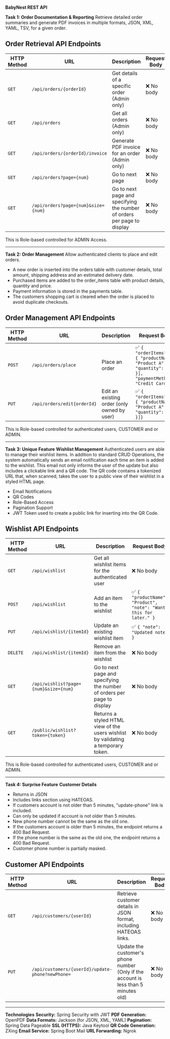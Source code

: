 **BabyNest REST API**

**Task 1: Order Documentation & Reporting**
Retrieve detailed order summaries and generate PDF invoices in multiple formats, JSON, XML, YAML, TSV, for a given order. 

## Order Retrieval API Endpoints
| HTTP Method | URL                      | Description                    | Request Body |
|------------|--------------------------|--------------------------------|---------------|
| `GET`      | `/api/orders/{orderId}`      | Get details of a specific order (Admin only)     | ❌ No body |
| `GET`      | `/api/orders`                | Get all orders (Admin only)                      | ❌ No body |
| `GET`      | `/api/orders/{orderId}/invoice` | Generate PDF invoice for an order (Admin only)   | ❌ No body |
| `GET`      | `/api/orders?page={num}`     | Go to next page   | ❌ No body |
| `GET`      | `/api/orders?page={num}&size={num}`     | Go to next page and specifying the number of orders per page to display   | ❌ No body |

This is Role-based controlled for ADMIN Access.

---

**Task 2: Order Management**
Allow authenticated clients to place and edit orders.
- A new order is inserted into the orders table with customer details, total amount, shipping address and an estimated delivery date.
- Purchased items are added to the order_items table with product details, quantity and price.
- Payment information is stored in the payments table.
- The customers shopping cart is cleared when the order is placed to avoid duplicate checkouts.


## Order Management API Endpoints
| HTTP Method | URL                      | Description                    | Request Body |
|------------|--------------------------|--------------------------------|---------------|
| `POST`     | `/api/orders/place`     | Place an order                 | ✅ `{ "orderItems": [ { "productName": "Product A", "quantity": 1 }], "paymentMethod": "Credit Card"}` |
| `PUT`      | `/api/orders/edit{orderId}` | Edit an existing order  (only owned by user)   | ✅ `{ "orderItems": [ { "productName": "Product A", "quantity": 1 }]}` |

This is Role-based controlled for authenticated users, CUSTOMER and or ADMIN.

---

**Task 3: Unique Feature**
**Wishlist Management**
Authenticated users are able to manage their wishlist items. In addition to standard CRUD Operations, the system automatically sends an email notification each time an item is added to the wishlist. This email not only informs the user of the update but also includes a clickable link and a QR code. The QR code contains a tokenized URL that, when scanned, takes the user to a public view of their wishlist in a  styled HTML page.
  
- Email Notifications
- QR Codes
- Role-Based Access
- Pagination Support
- JWT Token used to create a public link for inserting into the QR Code.

## Wishlist API Endpoints

| HTTP Method | URL                      | Description                                    | Request Body |
|------------|--------------------------|--------------------------------|---------------|
| `GET`      | `/api/wishlist`          | Get all wishlist items for the authenticated user | ❌ No body |
| `POST`     | `/api/wishlist`          | Add an item to the wishlist    | ✅ `{ "productName": "Product", "note": "Want this for later." }` |
| `PUT`      | `/api/wishlist/{itemId}` | Update an existing wishlist item | ✅ `{ "note": "Updated note" }` |
| `DELETE`   | `/api/wishlist/{itemId}` | Remove an item from the wishlist | ❌ No body |
| `GET`      | `/api/wishlist?page={num}&size={num}`     | Go to next page and specifying the number of orders per page to display   | ❌ No body |
| `GET`      | `/public/wishlist?token={token}`     | Returns a styled HTML view of the users wishlist by validating a temporary token.   | ❌ No body |

This is Role-based controlled for authenticated users, CUSTOMER and or ADMIN.

---

**Task 4: Surprise Feature**
**Customer Details**

  - Returns in JSON
  - Includes links section using HATEOAS.
  - If customers account is not older than 5 minutes, "update-phone" link is included.
  - Can only be updated if account is not older than 5 minutes.
  - New phone number cannot be the same as the old one.
  - If the customers account is older than 5 minutes, the endpoint returns a 400 Bad Request.
  - If the phone number is the same as the old one, the endpoint returns a 400 Bad Request.
  - Customer phone number is partially masked. 

## Customer API Endpoints

| HTTP Method | URL                                       | Description                                         | Request Body |
|------------|------------------------------------------|-----------------------------------------------------|--------------|
| `GET`      | `/api/customers/{userId}`               | Retrieve customer details in JSON format, including HATEOAS links. | ❌ No body |
| `PUT`      | `/api/customers/{userId}/update-phone?newPhone=` | Update the customer's phone number (Only if the account is less than 5 minutes old) | ❌ No body |

---

**Technologies**
**Security:** Spring Security with JWT
**PDF Generation:** OpenPDF
**Data Formats:** Jackson (for JSON, XML, YAML)
**Pagination:** Spring Data Pageable
**SSL (HTTPS):** Java Keytool
**QR Code Generation:** ZXing
**Email Service:** Spring Boot Mail
**URL Forwarding:** Ngrok

